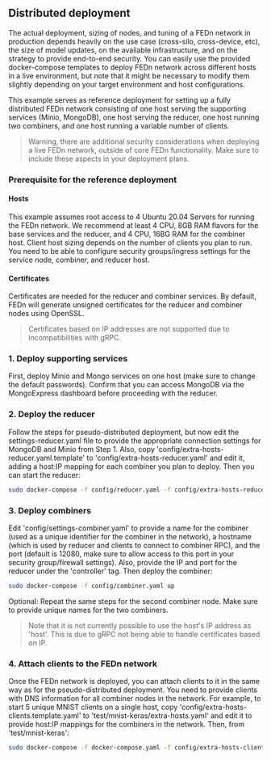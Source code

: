 ## Distributed deployment
The actual deployment, sizing of nodes, and tuning of a FEDn network in production depends heavily on the use case (cross-silo, cross-device, etc), the size of model updates, on the available infrastructure, and on the strategy to provide end-to-end security. You can easily use the provided docker-compose templates to deploy FEDn network across different hosts in a live environment, but note that it might be necessary to modify them slightly depending on your target environment and host configurations.   

This example serves as reference deployment for setting up a fully distributed FEDn network consisting of one host serving the supporting services (Minio, MongoDB), one host serving the reducer, one host running two combiners, and one host running a variable number of clients. 

> Warning, there are additional security considerations when deploying a live FEDn network, outside of core FEDn functionality. Make sure to include these aspects in your deployment plans.

### Prerequisite for the reference deployment

#### Hosts
This example assumes root access to 4 Ubuntu 20.04 Servers for running the FEDn network. We recommend at least 4 CPU, 8GB RAM flavors for the base services and the reducer, and 4 CPU, 16BG RAM for the combiner host. Client host sizing depends on the number of clients you plan to run. You need to be able to configure security groups/ingress settings for the service node, combiner, and reducer host.

#### Certificates
Certificates are needed for the reducer and combiner services. By default, FEDn will generate unsigned certificates for the reducer and combiner nodes using OpenSSL. 

> Certificates based on IP addresses are not supported due to incompatibilities with gRPC. 

### 1. Deploy supporting services  
First, deploy Minio and Mongo services on one host (make sure to change the default passwords). Confirm that you can access MongoDB via the MongoExpress dashboard before proceeding with the reducer.  

### 2. Deploy the reducer
Follow the steps for pseudo-distributed deployment, but now edit the settings-reducer.yaml file to provide the appropriate connection settings for MongoDB and Minio from Step 1. Also, copy 'config/extra-hosts-reducer.yaml.template' to 'config/extra-hosts-reducer.yaml' and edit it, adding a host:IP mapping for each combiner you plan to deploy. Then you can start the reducer: 

```bash
sudo docker-compose -f config/reducer.yaml -f config/extra-hosts-reducer.yaml up 
```

### 3. Deploy combiners
Edit 'config/settings-combiner.yaml' to provide a name for the combiner (used as a unique identifier for the combiner in the network), a hostname (which is used by reducer and clients to connect to combiner RPC), and the port (default is 12080, make sure to allow access to this port in your security group/firewall settings). Also, provide the IP and port for the reducer under the 'controller' tag. Then deploy the combiner: 

```bash
sudo docker-compose -f config/combiner.yaml up 
```

Optional: Repeat the same steps for the second combiner node. Make sure to provide unique names for the two combiners. 

> Note that it is not currently possible to use the host's IP address as 'host'. This is due to gRPC not being able to handle certificates based on IP. 

### 4. Attach clients to the FEDn network
Once the FEDn network is deployed, you can attach clients to it in the same way as for the pseudo-distributed deployment. You need to provide clients with DNS information for all combiner nodes in the network. For example, to start 5 unique MNIST clients on a single host, copy  'config/extra-hosts-clients.template.yaml' to 'test/mnist-keras/extra-hosts.yaml' and edit it to provide host:IP mappings for the combiners in the network. Then, from 'test/mnist-keras':

```bash
sudo docker-compose -f docker-compose.yaml -f config/extra-hosts-client.yaml up --scale client=5 
```
